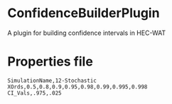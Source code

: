 # ConfidenceBuilderPlugin
A plugin for building confidence intervals in HEC-WAT


# Properties file
  
```
SimulationName,12-Stochastic
XOrds,0.5,0.8,0.9,0.95,0.98,0.99,0.995,0.998
CI_Vals,.975,.025
```
